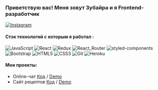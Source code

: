 ### Приветствую вас! Меня зовут Зубайра и я Frontend-разработчик
[![Instagram](https://img.shields.io/badge/Instagram-red?style=social&logo=instagram)](https://instagram.com/zubayra_khalimov?)

#### Стэк технологий c которым я работал :
<img align="left "  alt="JavaScript" src="https://img.shields.io/badge/JavaScript-323330?style=for-the-badge&logo=javascript&logoColor=F7DF1E"/>
<img align="left " alt="React" src="https://img.shields.io/badge/React-20232A?style=for-the-badge&logo=react&logoColor=61DAFB"/>
<img align="left " alt="Redux" src="https://img.shields.io/badge/Redux-593D88?style=for-the-badge&logo=redux&logoColor=white"/>
<img align="left " alt="React_Router" src="https://img.shields.io/badge/React_Router-CA4245?style=for-the-badge&logo=react-router&logoColor=white"/>
<img align="left " alt="styled-components" src="https://img.shields.io/badge/styled--components-DB7093?style=for-the-badge&logo=styled-components&logoColor=white"/>
<img align="left " alt="Bootstrap" src="https://img.shields.io/badge/Bootstrap-563D7C?style=for-the-badge&logo=bootstrap&logoColor=white"/>
<img align="left " alt="HTML5" src=" https://img.shields.io/badge/HTML5-E34F26?style=for-the-badge&logo=html5&logoColor=white"/>
<img align="left " alt="CSS3" src="https://img.shields.io/badge/CSS3-1572B6?style=for-the-badge&logo=css3&logoColor=white"/>
<img align="left " alt="Git" src="https://img.shields.io/badge/Git-F05032?style=for-the-badge&logo=git&logoColor=white"/>
<img align="left " alt="Heroku" src="https://img.shields.io/badge/Heroku-430098?style=for-the-badge&logo=heroku&logoColor=white"/>

#### Мои проекты:

* Online-чат  [Код](https://github.com/Khalimov-Z/react-chat) / [Demo](https://intense-island-55096.herokuapp.com/)
* Сайт рецептов  [Код](https://github.com/Khalimov-Z/project-recipes) / [Demo](https://blooming-castle-56069.herokuapp.com/)

